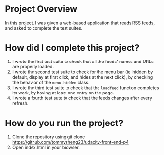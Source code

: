 # Project Overview

In this project, I was given a web-based application that reads RSS feeds, and asked to complete the test suites.

# How did I complete this project?

1. I wrote the first test suite to check that all the feeds' names and URLs are properly loaded.
2. I wrote the second test suite to check for the menu bar (ie. hidden by default, display at first click, and hides at the next click), by checking the behavior of the `menu-hidden` class.
3. I wrote the third test suite to check that the `loadfeed` function completes its work, by having at least one entry on the page. 
4. I wrote a fourth test sute to check that the feeds changes after every refresh.

# How do you run the project?

1. Clone the repository using git clone https://github.com/tommyzheng23/udacity-front-end-p4
2. Open index.html in your browser.

